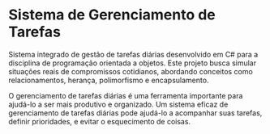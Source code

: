 # Sistema de Gerenciamento de Tarefas
Sistema integrado de gestão de tarefas diárias desenvolvido em C# para a disciplina de programação orientada a objetos. Este projeto busca simular situações reais de compromissos cotidianos, abordando conceitos como relacionamentos, herança, polimorfismo e encapsulamento.

O gerenciamento de tarefas diárias é uma ferramenta importante para ajudá-lo a ser mais produtivo e organizado. Um sistema eficaz de gerenciamento de tarefas diárias pode ajudá-lo a acompanhar suas tarefas, definir prioridades, e evitar o esquecimento de coisas.
